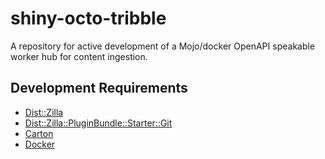 # shiny-octo-tribble
A repository for active development of a Mojo/docker OpenAPI speakable worker hub for content ingestion.

## Development Requirements

- [Dist::Zilla](https://metacpan.org/pod/Dist::Zilla)
- [Dist::Zilla::PluginBundle::Starter::Git](https://metacpan.org/pod/Dist::Zilla::PluginBundle::Starter::Git)
- [Carton](https://metacpan.org/dist/Carton/view/script/carton)
- [Docker](https://www.docker.com)

